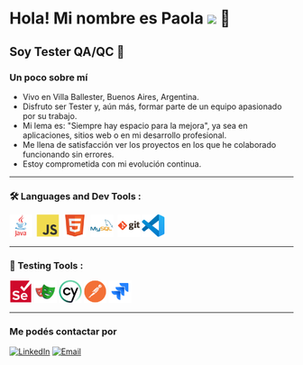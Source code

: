 <h1>Hola! Mi nombre es Paola <img src="https://raw.githubusercontent.com/iampavangandhi/iampavangandhi/master/gifs/Hi.gif" width="30px"> 🚀</h1>
<h2>Soy Tester QA/QC 🎨 </h2>

### Un poco sobre mí
- Vivo en Villa Ballester, Buenos Aires, Argentina.
- Disfruto ser Tester y, aún más, formar parte de un equipo apasionado por su trabajo.
- Mi lema es: "Siempre hay espacio para la mejora", ya sea en aplicaciones, sitios web o en mi desarrollo profesional.
- Me llena de satisfacción ver los proyectos en los que he colaborado funcionando sin errores.
- Estoy comprometida con mi evolución continua.

-------  

### :hammer_and_wrench: Languages and Dev Tools :
<div>
  <img src="https://github.com/devicons/devicon/blob/master/icons/java/java-original-wordmark.svg" title="Java" alt="Java" width="40" height="40"/>&nbsp;
  <img src="https://github.com/devicons/devicon/blob/master/icons/javascript/javascript-original.svg" title="JavaScript" alt="JavaScript" width="40" height="40"/>&nbsp;
  <img src="https://github.com/devicons/devicon/blob/master/icons/html5/html5-original.svg" title="HTML5" alt="HTML" width="40" height="40"/>&nbsp;
  <img src="https://github.com/devicons/devicon/blob/master/icons/mysql/mysql-original-wordmark.svg" title="MySQL"  alt="MySQL" width="40" height="40"/>&nbsp;
  <img src="https://github.com/devicons/devicon/blob/master/icons/git/git-original-wordmark.svg" title="Git" **alt="Git" width="40" height="40"/>
  <img src="https://github.com/devicons/devicon/blob/master/icons/vscode/vscode-original.svg" title="Git" **alt="Git" width="40" height="40"/> 
</div>

 -------  
 
### 🐞 Testing Tools :
<div>
  <img src="https://github.com/devicons/devicon/blob/master/icons/selenium/selenium-original.svg" title="Selenium" **alt="Selenium" width="40" height="40"/>
  <img src="https://github.com/devicons/devicon/blob/master/icons/playwright/playwright-original.svg" title="Playwright" **alt="Selenium" width="40" height="40"/>
  <img src="https://github.com/devicons/devicon/blob/master/icons/cypressio/cypressio-original.svg" title="CypressIO" **alt="CypressIO" width="40" height="40"/>
  <img src="https://github.com/devicons/devicon/blob/master/icons/postman/postman-original.svg" title="Postman" **alt="Postman" width="40" height="40"/>
  <img src="https://github.com/devicons/devicon/blob/master/icons/jira/jira-original.svg" title="Jira" **alt="Jira" width="40" height="40"/>
</div>

 -------  

### Me podés contactar por
<a href="https://www.linkedin.com/in/paola-bastida-qa/"><img alt="LinkedIn" src="https://img.shields.io/badge/LinkedIn-Paola%20Bastida-blue?style=flat-square&logo=linkedin"></a>
<a href="paobastidaqa@gmail.com"><img alt="Email" src="https://img.shields.io/badge/Gmail-paobastidaqa@gmail.com-blue?style=flat-square&logo=gmail"></a>  
